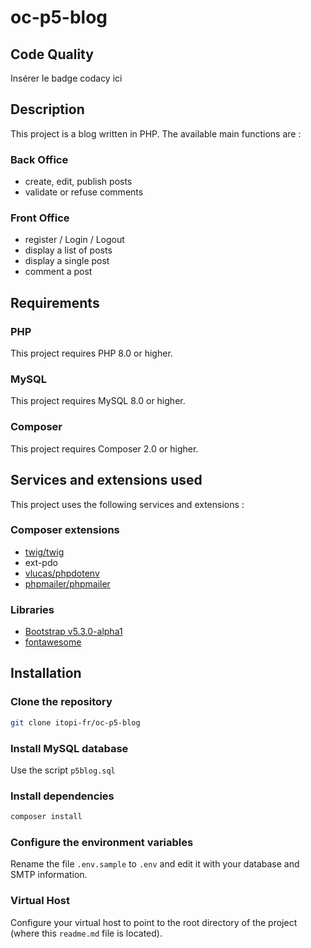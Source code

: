# oc-p5-blog



## Code Quality
Insérer le badge codacy ici


## Description

This project is a blog written in PHP.
The available main functions are :

### Back Office

*   create, edit, publish posts
*   validate or refuse comments

### Front Office
*   register / Login / Logout
*   display a list of posts
*   display a single post
*   comment a post



## Requirements
### PHP
This project requires PHP 8.0 or higher.

### MySQL
This project requires MySQL 8.0 or higher.

### Composer
This project requires Composer 2.0 or higher.


## Services and extensions used
This project uses the following services and extensions :

### Composer extensions
*   [twig/twig](https://packagist.org/packages/twig/twig)
*   ext-pdo
*   [vlucas/phpdotenv](https://packagist.org/packages/vlucas/phpdotenv)
*   [phpmailer/phpmailer](https://packagist.org/packages/phpmailer/phpmailer)

### Libraries
*   [Bootstrap  v5.3.0-alpha1](https://getbootstrap.com/)
*   [fontawesome](https://fontawesome.com/)


## Installation

### Clone the repository

```bash
git clone itopi-fr/oc-p5-blog
```

### Install MySQL database
Use the script `p5blog.sql`

### Install dependencies
```bash
composer install
```

### Configure the environment variables
Rename the file `.env.sample` to `.env` and edit it with your database and SMTP information.

### Virtual Host
Configure your virtual host to point to the root directory of the project (where this `readme.md` file is located).
